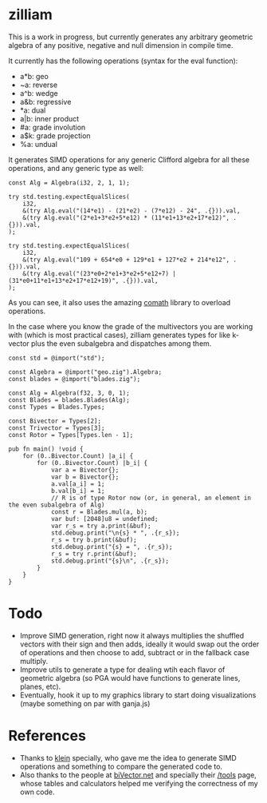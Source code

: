# zilliam

This is a work in progress, but currently generates any arbitrary geometric algebra of any positive, negative and null dimension in compile time.

It currently has the following operations (syntax for the eval function):
- a*b: geo
- ~a: reverse
- a^b: wedge
- a&b: regressive
- *a: dual
- a|b: inner product
- #a: grade involution
- a$k: grade projection
- %a: undual

It generates SIMD operations for any generic Clifford algebra for all these operations, and any generic type as well:

```zig
const Alg = Algebra(i32, 2, 1, 1);

try std.testing.expectEqualSlices(
    i32,
    &(try Alg.eval("(14*e1) - (21*e2) - (7*e12) - 24", .{})).val,
    &(try Alg.eval("(2*e1+3*e2+5*e12) * (11*e1+13*e2+17*e12)", .{})).val,
);

try std.testing.expectEqualSlices(
    i32,
    &(try Alg.eval("109 + 654*e0 + 129*e1 + 127*e2 + 214*e12", .{})).val,
    &(try Alg.eval("(23*e0+2*e1+3*e2+5*e12+7) | (31*e0+11*e1+13*e2+17*e12+19)", .{})).val,
);
```

As you can see, it also uses the amazing [comath](https://github.com/InKryption/comath) library to overload operations.

In the case where you know the grade of the multivectors you are working with (which is most practical cases), zilliam generates types for like k-vector plus the even subalgebra and dispatches among them.
```zig
const std = @import("std");

const Algebra = @import("geo.zig").Algebra;
const blades = @import("blades.zig");

const Alg = Algebra(f32, 3, 0, 1);
const Blades = blades.Blades(Alg);
const Types = Blades.Types;

const Bivector = Types[2];
const Trivector = Types[3];
const Rotor = Types[Types.len - 1];

pub fn main() !void {
    for (0..Bivector.Count) |a_i| {
        for (0..Bivector.Count) |b_i| {
            var a = Bivector{};
            var b = Bivector{};
            a.val[a_i] = 1;
            b.val[b_i] = 1;
            // R is of type Rotor now (or, in general, an element in the even subalgebra of Alg)
            const r = Blades.mul(a, b);
            var buf: [2048]u8 = undefined;
            var r_s = try a.print(&buf);
            std.debug.print("\n{s} * ", .{r_s});
            r_s = try b.print(&buf);
            std.debug.print("{s} = ", .{r_s});
            r_s = try r.print(&buf);
            std.debug.print("{s}\n", .{r_s});
        }
    }
}
```

# Todo
- Improve SIMD generation, right now it always multiplies the shuffled vectors with their sign and then adds, ideally it would swap out the order of operations and then choose to add, subtract or in the fallback case multiply.
- Improve utils to generate a type for dealing wtih each flavor of geometric algebra (so PGA would have functions to generate lines, planes, etc).
- Eventually, hook it up to my graphics library to start doing visualizations (maybe something on par with ganja.js)

# References
- Thanks to [klein](https://github.com/jeremyong/klein) specially, who gave me the idea to generate SIMD operations and something to compare the generated code to.
- Also thanks to the people at [biVector.net](https://bivector.net/index.html) and specially their [/tools](https://bivector.net/tools.html) page, whose tables and calculators helped me verifying the correctness of my own code.
